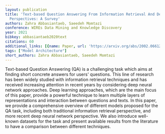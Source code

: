 ```yaml
---
layout: publication
title: 'Text-based Question Answering From Information Retrieval And Deep Neural Network
  Perspectives: A Survey'
authors: Zahra Abbasiantaeb, Saeedeh Momtazi
conference: WIREs Data Mining and Knowledge Discovery
year: 2021
bibkey: abbasiantaeb2020text
citations: 60
additional_links: [{name: Paper, url: 'https://arxiv.org/abs/2002.06612'}]
tags: ["Model Architecture"]
short_authors: Zahra Abbasiantaeb, Saeedeh Momtazi
---
```

Text-based Question Answering (QA) is a challenging task which aims at
finding short concrete answers for users' questions. This line of research has
been widely studied with information retrieval techniques and has received
increasing attention in recent years by considering deep neural network
approaches. Deep learning approaches, which are the main focus of this paper,
provide a powerful technique to learn multiple layers of representations and
interaction between questions and texts. In this paper, we provide a
comprehensive overview of different models proposed for the QA task, including
both traditional information retrieval perspective, and more recent deep neural
network perspective. We also introduce well-known datasets for the task and
present available results from the literature to have a comparison between
different techniques.